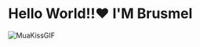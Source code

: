 # Hello World!!❤️ I'M Brusmel 

![MuaKissGIF](https://github.com/BrusmelGil/BrusmelGil/assets/144242787/d415a42b-2542-48d4-a605-d1af2c9544e0)


<!--
**BrusmelGil/BrusmelGil** is a ✨ _special_ ✨ repository because its `README.md` (this file) appears on your GitHub profile.

Here are some ideas to get you started:

- 🔭 I’m currently working on ...
- 🌱 I’m currently learning ...
- 👯 I’m looking to collaborate on ...
- 🤔 I’m looking for help with ...
- 💬 Ask me about ...
- 📫 How to reach me: ...
- 😄 Pronouns: ...
- ⚡ Fun fact: ...
-->
